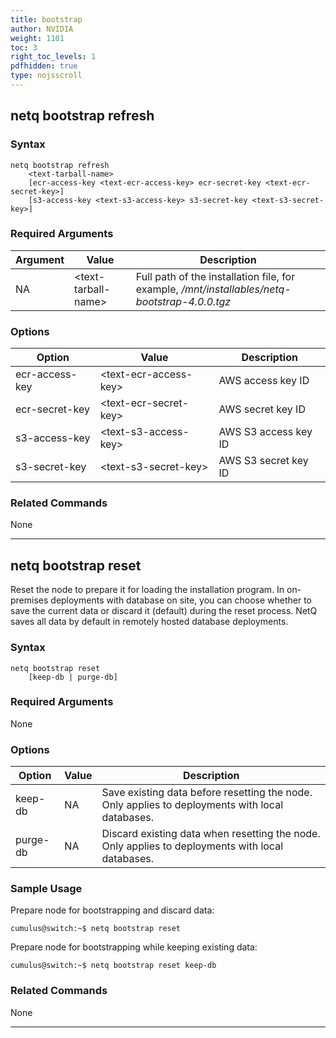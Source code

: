 ```yaml
---
title: bootstrap
author: NVIDIA
weight: 1101
toc: 3
right_toc_levels: 1
pdfhidden: true
type: nojsscroll
---
```

## netq bootstrap refresh

### Syntax

```
netq bootstrap refresh 
    <text-tarball-name> 
    [ecr-access-key <text-ecr-access-key> ecr-secret-key <text-ecr-secret-key>]
    [s3-access-key <text-s3-access-key> s3-secret-key <text-s3-secret-key>]
```

### Required Arguments

| Argument | Value | Description |
| ---- | ---- | ---- |
| NA | \<text-tarball-name\> | Full path of the installation file, for example, */mnt/installables/netq-bootstrap-4.0.0.tgz*  |

### Options

| Option | Value | Description |
| ---- | ---- | ---- |
| ecr-access-key | \<text-ecr-access-key\> | AWS access key ID |
| ecr-secret-key| \<text-ecr-secret-key\>| AWS secret key ID |
| s3-access-key | \<text-s3-access-key\> | AWS S3 access key ID |
| s3-secret-key| \<text-s3-secret-key\>| AWS S3 secret key ID |

<!--
### Sample Usage

-->

### Related Commands

None

- - -
## netq bootstrap reset

Reset the node to prepare it for loading the installation program. In on-premises deployments with database on site, you can choose whether to save the current data or discard it (default) during the reset process. NetQ saves all data by default in remotely hosted database deployments.

### Syntax

```
netq bootstrap reset
    [keep-db | purge-db]
```

### Required Arguments

None

### Options

| Option | Value | Description |
| ---- | ---- | ---- |
| keep-db | NA | Save existing data before resetting the node. Only applies to deployments with local databases. |
| purge-db | NA | Discard existing data when resetting the node. Only applies to deployments with local databases. |

### Sample Usage

Prepare node for bootstrapping and discard data:

```
cumulus@switch:~$ netq bootstrap reset
```

Prepare node for bootstrapping while keeping existing data:

```
cumulus@switch:~$ netq bootstrap reset keep-db
```

### Related Commands

None

- - -
<!--not exposed to customers
## netq bootstrap worker

### Syntax

```
netq bootstrap worker 
    tarball <text-tarball-name> 
    ip-addr <text-ip-addr> 
    master-ip <text-master-ip> 
    cluster-vip <text-cluster-vip> 
    [password <text-password>] 
    [s3-access-key <text-s3-access-key> s3-secret-key <text-s3-secret-key>]
```
### Required Arguments

| Argument | Value | Description |
| ---- | ---- | ---- |
| tarball | \<text-tarball-name\> | Full path of the installation file, for example, */mnt/installables/netq-bootstrap-4.9.0.tgz*  |
| ip-addr | \<text-ip-addr\> | IP address used for your NetQ server |
| master-ip | \<text-master-ip\> | IP address used for your master node |
| cluster-vip | \<text-cluster-vip\> | Virtual IP address from the same subnet used for your master and worker nodes. |

### Options

| Option | Value | Description |
| ---- | ---- | ---- |
| password | \<text-password\> | Admin password |
| s3-access-key | \<text-s3-access-key\> | AWS S3 access key ID |
| s3-secret-key| \<text-s3-secret-key\>| AWS S3 secret key ID |

## Related Commands

None
-->